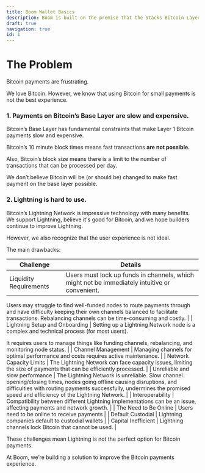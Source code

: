 ```yaml
---
title: Boom Wallet Basics
description: Boom is built on the premise that the Stacks Bitcoin Layer 2 blockchain & sBTC make a more decentralized, non-custodial, trust minimized Bitcoin payment layer than the lightning network.
draft: true
navigation: true
id: 1
---
```


# The Problem

Bitcoin payments are frustrating.

We love Bitcoin. However, we know that using Bitcoin for small payments is not the best experience.

<!--more-->

### **1. Payments on Bitcoin’s Base Layer are slow and expensive.**

Bitcoin’s Base Layer has fundamental constraints that make Layer 1 Bitcoin payments slow and expensive.

Bitcoin’s 10 minute block times means fast transactions **are not possible.**

Also, Bitcoin’s block size means there is a limit to the number of transactions that can be processed per day.

We don’t believe Bitcoin will be (or should be) changed to make fast payment on the base layer possible.

### 2. Lightning is hard to use.

Bitcoin’s Lightning Network is impressive technology with many benefits. We support Lightning, believe it's good for Bitcoin, and we hope builders continue to improve Lightning.

However, we also recognize that the user experience is not ideal.

The main drawbacks:

| Challenge              | Details                                                                                       |
| ---------------------- | --------------------------------------------------------------------------------------------- |
| Liquidity Requirements | Users must lock up funds in channels, which might not be immediately intuitive or convenient. |

Users may struggle to find well-funded nodes to route payments through and have difficulty keeping their own channels balanced to facilitate transactions. Rebalancing channels can be time-consuming and costly. |
| Lightning Setup and Onboarding | Setting up a Lightning Network node is a complex and technical process (for most users).

It requires users to manage things like funding channels, rebalancing, and monitoring node status. |
| Channel Management | Managing channels for optimal performance and costs requires active maintenance. |
| Network Capacity Limits | The Lightning Network can face capacity issues, limiting the size of payments that can be efficiently processed. |
| Unreliable and slow performance | The Lightning Network is unreliable. Slow channel opening/closing times, nodes going offline causing disruptions, and difficulties with routing payments successfully, undermines the promised speed and efficiency of the Lightning Network. |
| Interoperability | Compatibility between different Lightning implementations can be an issue, affecting payments and network growth. |
| The Need to Be Online | Users need to be online to receive payments |
| Default Custodial | Lightning companies default to custodial wallets |
| Capital Inefficient | Lightning channels lock Bitcoin that cannot be used. |

These challenges mean Lightning is not the perfect option for Bitcoin payments.

At Boom, we’re building a solution to improve the Bitcoin payments experience.
